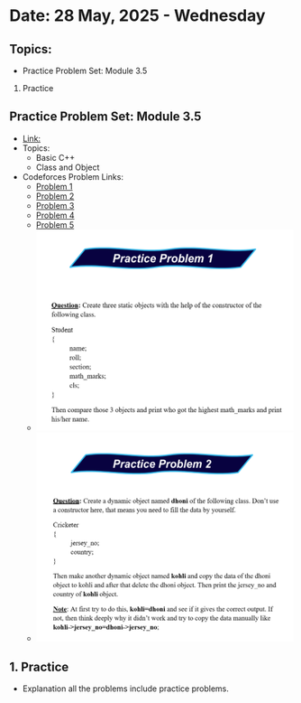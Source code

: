 # Date: 28 May, 2025 - Wednesday

## Topics:
- Practice Problem Set: Module 3.5
1. Practice

## Practice Problem Set: Module 3.5
- [Link:](https://docs.google.com/document/d/1myhhYc5mXuI0G6jAMWp3yk4N0WO8aLse/edit?usp=drivesdk&ouid=112433310488936743525&rtpof=true&sd=true)
- Topics:
    - Basic C++
    - Class and Object
- Codeforces Problem Links:
    - [Problem 1](https://codeforces.com/group/MWSDmqGsZm/contest/219158/problem/V)
    - [Problem 2](https://codeforces.com/group/MWSDmqGsZm/contest/219158/problem/W)
    - [Problem 3](https://codeforces.com/group/MWSDmqGsZm/contest/219774/problem/G)
    - [Problem 4](https://codeforces.com/group/MWSDmqGsZm/contest/219774/problem/I)
    - [Problem 5](https://codeforces.com/group/MWSDmqGsZm/contest/219774/problem/H)
    - ![Practice problem 1](./images/practice_problem.png)
    - ![Practice problem 2](./images/practice_problem2.png)

## 1. Practice
- Explanation all the problems include practice problems.